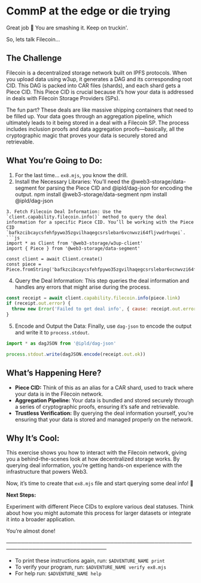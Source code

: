 # CommP at the edge or die trying

Great job 👏 You are smashing it. Keep on truckin'.

So, lets talk Filecoin...

## The Challenge
Filecoin is a decentralized storage network built on IPFS protocols. When you upload data using w3up, it generates a DAG and its corresponding root CID. This DAG is packed into CAR files (shards), and each shard gets a Piece CID. This Piece CID is crucial because it’s how your data is addressed in deals with Filecoin Storage Providers (SPs).

The fun part? These deals are like massive shipping containers that need to be filled up. Your data goes through an aggregation pipeline, which ultimately leads to it being stored in a deal with a Filecoin SP. The process includes inclusion proofs and data aggregation proofs—basically, all the cryptographic magic that proves your data is securely stored and retrievable.

## What You’re Going to Do:
1. For the last time... `ex8.mjs`, you know the drill.
2. Install the Necessary Libraries: You’ll need the @web3-storage/data-segment for parsing the Piece CID and @ipld/dag-json for encoding the output.
npm install @web3-storage/data-segment
npm install @ipld/dag-json
```
3. Fetch Filecoin Deal Information: Use the `client.capability.filecoin.info()` method to query the deal information for a specific Piece CID. You’ll be working with the Piece CID `bafkzcibcaycsfehfpywo35zgvilhaqegcsrslebar6vcnwvzi64fljvwdrhvqei`.
```js
import * as Client from '@web3-storage/w3up-client'
import { Piece } from '@web3-storage/data-segment'

const client = await Client.create()
const piece = Piece.fromString('bafkzcibcaycsfehfpywo35zgvilhaqegcsrslebar6vcnwvzi64fljvwdrhvqei')
```
4. Query the Deal Information: This step queries the deal information and handles any errors that might arise during the process.
```js
const receipt = await client.capability.filecoin.info(piece.link)
if (receipt.out.error) {
  throw new Error('Failed to get deal info', { cause: receipt.out.error })
}
```
5. Encode and Output the Data: Finally, use `dag-json` to encode the output and write it to `process.stdout`.
```js
import * as dagJSON from '@ipld/dag-json'

process.stdout.write(dagJSON.encode(receipt.out.ok))
```

## What’s Happening Here?
- **Piece CID:** Think of this as an alias for a CAR shard, used to track where your data is in the Filecoin network.
- **Aggregation Pipeline:** Your data is bundled and stored securely through a series of cryptographic proofs, ensuring it’s safe and retrievable.
- **Trustless Verification:** By querying the deal information yourself, you’re ensuring that your data is stored and managed properly on the network.

## Why It’s Cool:
This exercise shows you how to interact with the Filecoin network, giving you a behind-the-scenes look at how decentralized storage works. By querying deal information, you’re getting hands-on experience with the infrastructure that powers Web3.

Now, it’s time to create that `ex8.mjs` file and start querying some deal info! 🚀

**Next Steps:**

Experiment with different Piece CIDs to explore various deal statuses.
Think about how you might automate this process for larger datasets or integrate it into a broader application.

You’re almost done!

─────────────────────────────────────────────────────────────────────────────
* To print these instructions again, run: `$ADVENTURE_NAME print`
* To verify your program, run: `$ADVENTURE_NAME verify ex8.mjs`
* For help run: `$ADVENTURE_NAME help`
